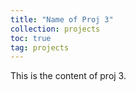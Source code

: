 ```yaml
---
title: "Name of Proj 3"
collection: projects
toc: true
tag: projects
---
```



This is the content of proj 3.